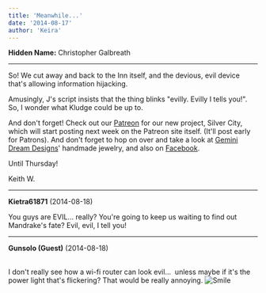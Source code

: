 ```yaml
---
title: 'Meanwhile...'
date: '2014-08-17'
author: 'Keira'
---
```


<p><strong>Hidden Name:</strong> Christopher Galbreath</p><hr><p>So! We cut away and back to the Inn itself, and the devious, evil device that's allowing information hijacking.</p><p>Amusingly, J's script insists that the thing blinks "evilly. Evilly I tells you!". So, I wonder what Kludge could be up to.</p><p>And don't forget! Check out our <a href="http://www.patreon.com/user?u=244206">Patreon</a> for our new project, Silver City, which will start posting next week on the Patreon site itself. (It'll post early for Patrons). And don't forget to hop on over and take a look at <a href="http://www.geminidreamdesigns.com">Gemini Dream Designs</a>' handmade jewelry, and also on <a href="https://www.facebook.com/GeminiDreamDesigns">Facebook</a>.</p><p>Until Thursday!</p><p>Keith W.</p>

---
**Kietra61871** (2014-08-18)

You guys are EVIL... really? You're going to keep us waiting to find out Mandrake's fate? Evil, evil, I tell you!

---
**Gunsolo (Guest)** (2014-08-18)

<br> I don't really see how a wi-fi router can look evil...&nbsp; unless maybe if it's the power light that's flickering? That would be really annoying. <img src="//smilies/smile.gif" alt="Smile" border="0"><br>


